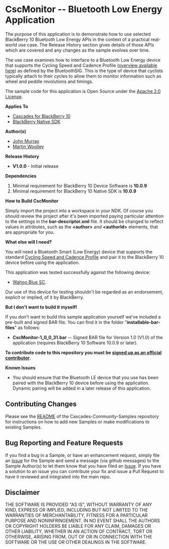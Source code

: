 # CscMonitor -- Bluetooth Low Energy Application

The purpose of this application is to demonstrate how to use selected BlackBerry 10 Bluetooth Low Energy APIs in the context of a practical real-world use case. The Release History section gives details of those APIs which are covered and any changes as the sample evolves over time.

The use case examines how to interface to a Bluetooth Low Energy device that supports the Cycling Speed and Cadence Profile ([overview available here](http://developer.bluetooth.org/TechnologyOverview/Pages/CSCP.aspx)) as defined by the BluetoothSIG. This is the type of device that cyclists typically attach to their cycles to allow them to monitor information such as wheel and peddle revolutions and timings.

The sample code for this application is Open Source under the [Apache 2.0 License](http://www.apache.org/licenses/LICENSE-2.0.html).

**Applies To**

* [Cascades for BlackBerry 10](https://bdsc.webapps.blackberry.com/cascades/)
* [BlackBerry Native SDK](http://developer.blackberry.com/native/)

**Author(s)** 

* [John Murray](https://github.com/jcmurray)
* [Martin Woolley](https://github.com/mdwoolley)


**Release History**

* **V1.0.0** - Initial release

**Dependencies**

1. Minimal requirement for BlackBerry 10 Device Software is **10.0.9**
1. Minimal requirement for BlackBerry 10 Native SDK is **10.0.9**

**How to Build CscMonitor**

Simply import the project into a workspace in your NDK. Of course you should review the project after it's been imported paying particular attention to the settings in the **bar-descriptor.xml** file. It should be changed to reflect values in attributes, such as the **&lt;author&gt;** and **&lt;authorId&gt;** elements, that are appropriate for you.

**What else will I need?**

You will need a Bluetooth Smart (Low Energy) device that supports the standard [Cycling Speed and Cadence Profile](http://developer.bluetooth.org/TechnologyOverview/Pages/CSCP.aspx) and pair it to the BlackBerry 10 device before using the application.

This application was tested successfully against the following device:

* [Wahoo Blue SC](http://http://www.wahoofitness.com/Products/Wahoo-Fitness-Wahoo-Blue-SC-Speed-and-Cadence-Sensor.asp).

Our use of this device for testing shouldn't be regarded as an endorsement, explicit or implied, of it by BlackBerry.

**But I don't want to build it myself!**

If you don't want to build this sample application yourself we've included a pre-built and signed BAR file. You can find it in the folder "**installable-bar-files**" as follows:

* **CscMonitor-1\_0\_0\_31.bar** -- Signed BAR file for Version 1.0 (V1.0) of the application (requires BlackBerry 10 Software 10.0.9 or later).

**To contribute code to this repository you must be [signed up as an official contributor](http://blackberry.github.com/howToContribute.html).**

**Known Issues**

* You should ensure that the Bluetooth LE device that you use has been paired with the BlackBerry 10 device before using the application. Dynamic pairing will be added in a later release of this application.

## Contributing Changes

Please see the [README](https://github.com/blackberry/Cascades-Community-Samples/blob/master/README.md) of the Cascades-Community-Samples repository for instructions on how to add new Samples or make modifications to existing Samples.


## Bug Reporting and Feature Requests

If you find a bug in a Sample, or have an enhancement request, simply file an [Issue](https://github.com/blackberry/Cascades-Community-Samples/issues) for the Sample and send a message (via github messages) to the Sample Author(s) to let them know that you have filed an [Issue](https://github.com/blackberry/Cascades-Community-Samples/issues). If you have a solution to an issue you can contribute your fix and issue a Pull Request to have it reviewed and integrated into the main repo.


## Disclaimer

THE SOFTWARE IS PROVIDED "AS IS", WITHOUT WARRANTY OF ANY KIND, EXPRESS OR IMPLIED, INCLUDING 
BUT NOT LIMITED TO THE WARRANTIES OF MERCHANTABILITY, FITNESS FOR A PARTICULAR PURPOSE 
AND NONINFRINGEMENT. IN NO EVENT SHALL THE AUTHORS OR COPYRIGHT HOLDERS BE LIABLE FOR 
ANY CLAIM, DAMAGES OR OTHER LIABILITY, WHETHER IN AN ACTION OF CONTRACT, TORT OR 
OTHERWISE, ARISING FROM, OUT OF OR IN CONNECTION WITH THE SOFTWARE OR THE USE OR 
OTHER DEALINGS IN THE SOFTWARE.